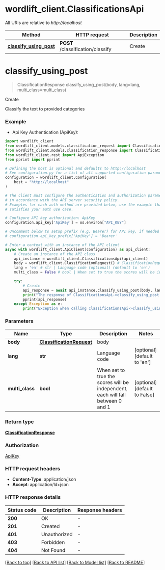 # wordlift_client.ClassificationsApi

All URIs are relative to *http://localhost*

Method | HTTP request | Description
------------- | ------------- | -------------
[**classify_using_post**](ClassificationsApi.md#classify_using_post) | **POST** /classification/classify | Create


# **classify_using_post**
> ClassificationResponse classify_using_post(body, lang=lang, multi_class=multi_class)

Create

Classify the text to provided categories

### Example

* Api Key Authentication (ApiKey):

```python
import wordlift_client
from wordlift_client.models.classification_request import ClassificationRequest
from wordlift_client.models.classification_response import ClassificationResponse
from wordlift_client.rest import ApiException
from pprint import pprint

# Defining the host is optional and defaults to http://localhost
# See configuration.py for a list of all supported configuration parameters.
configuration = wordlift_client.Configuration(
    host = "http://localhost"
)

# The client must configure the authentication and authorization parameters
# in accordance with the API server security policy.
# Examples for each auth method are provided below, use the example that
# satisfies your auth use case.

# Configure API key authorization: ApiKey
configuration.api_key['ApiKey'] = os.environ["API_KEY"]

# Uncomment below to setup prefix (e.g. Bearer) for API key, if needed
# configuration.api_key_prefix['ApiKey'] = 'Bearer'

# Enter a context with an instance of the API client
async with wordlift_client.ApiClient(configuration) as api_client:
    # Create an instance of the API class
    api_instance = wordlift_client.ClassificationsApi(api_client)
    body = wordlift_client.ClassificationRequest() # ClassificationRequest | body
    lang = 'en' # str | Language code (optional) (default to 'en')
    multi_class = False # bool | When set to true the scores will be independent, each will fall between 0 and 1 (optional) (default to False)

    try:
        # Create
        api_response = await api_instance.classify_using_post(body, lang=lang, multi_class=multi_class)
        print("The response of ClassificationsApi->classify_using_post:\n")
        pprint(api_response)
    except Exception as e:
        print("Exception when calling ClassificationsApi->classify_using_post: %s\n" % e)
```



### Parameters


Name | Type | Description  | Notes
------------- | ------------- | ------------- | -------------
 **body** | [**ClassificationRequest**](ClassificationRequest.md)| body | 
 **lang** | **str**| Language code | [optional] [default to &#39;en&#39;]
 **multi_class** | **bool**| When set to true the scores will be independent, each will fall between 0 and 1 | [optional] [default to False]

### Return type

[**ClassificationResponse**](ClassificationResponse.md)

### Authorization

[ApiKey](../README.md#ApiKey)

### HTTP request headers

 - **Content-Type**: application/json
 - **Accept**: application/ld+json

### HTTP response details

| Status code | Description | Response headers |
|-------------|-------------|------------------|
**200** | OK |  -  |
**201** | Created |  -  |
**401** | Unauthorized |  -  |
**403** | Forbidden |  -  |
**404** | Not Found |  -  |

[[Back to top]](#) [[Back to API list]](../README.md#documentation-for-api-endpoints) [[Back to Model list]](../README.md#documentation-for-models) [[Back to README]](../README.md)

